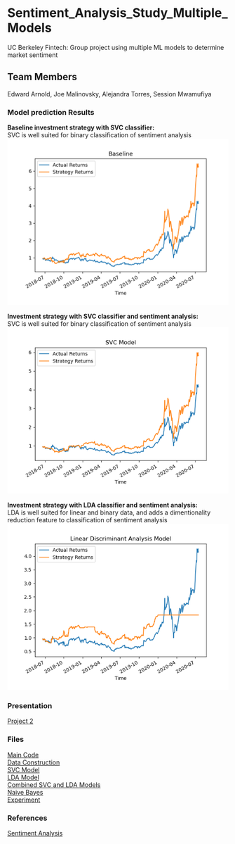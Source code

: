 # Sentiment_Analysis_Study_Multiple_Models
UC Berkeley Fintech: Group project using multiple ML models to determine market sentiment

## Team Members
Edward Arnold, Joe Malinovsky, Alejandra Torres, Session Mwamufiya

### Model prediction Results
**Baseline investment strategy with SVC classifier:**<br>
SVC is well suited for binary classification of sentiment analysis<br>
<img src="Resources/Baseline.png" alt="Baseline" width="600"/>

**Investment strategy with SVC classifier and sentiment analysis:**<br>
SVC is well suited for binary classification of sentiment analysis<br>
<img src="Resources/SVC.png" alt="SVC with sentiment data" width="600"/>

**Investment strategy with LDA classifier and sentiment analysis:**<br>
LDA is well suited for linear and binary data, and adds a dimentionality reduction feature to classification of sentiment analysis<br>
<img src="Resources/LDA.png" alt="LDA with sentiment data" width="600"/>

### Presentation
[Project 2](Project_2-Group_2.pptx)

### Files
[Main Code](main.ipynb)<br>
[Data Construction](Code/data_pre-processing.ipynb)<br>
[SVC Model](Code/SVC_with_sentiment.ipynb)<br>
[LDA Model](Code/LDA_with_sentiment.ipynb)<br>
[Combined SVC and LDA Models](Code/SVC_LDA_models.py)<br>
[Naive Bayes](Further_Experimentation/Naive_Bayes.ipynb)<br>
[Experiment](Further_Experimentation/experiment_Alejandra.ipynb)<br>


### References
[Sentiment Analysis](https://www.youtube.com/watch?v=4OlvGGAsj8I)

